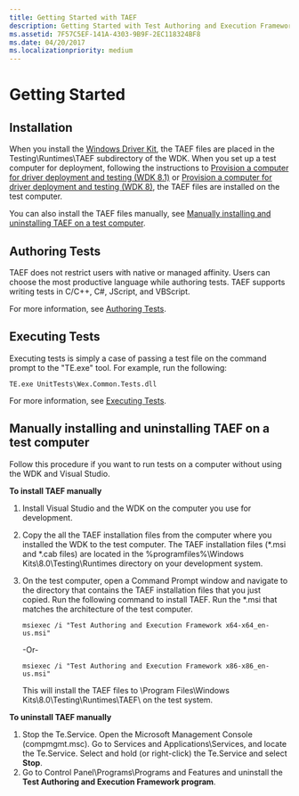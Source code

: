 ```yaml
---
title: Getting Started with TAEF
description: Getting Started with Test Authoring and Execution Framework (TAEF)
ms.assetid: 7F57C5EF-141A-4303-9B9F-2EC118324BF8
ms.date: 04/20/2017
ms.localizationpriority: medium
---
```


# Getting Started


## Installation


When you install the [Windows Driver Kit](https://docs.microsoft.com/windows-hardware/drivers/download-the-wdk), the TAEF files are placed in the Testing\\Runtimes\\TAEF subdirectory of the WDK. When you set up a test computer for deployment, following the instructions to [Provision a computer for driver deployment and testing (WDK 8.1)](https://docs.microsoft.com/windows-hardware/drivers/gettingstarted/provision-a-target-computer-wdk-8-1) or [Provision a computer for driver deployment and testing (WDK 8)](https://docs.microsoft.com/previous-versions/hh698272(v=vs.85)), the TAEF files are installed on the test computer.

You can also install the TAEF files manually, see [Manually installing and uninstalling TAEF on a test computer](#manually-installing-and-uninstalling-taef-on-a-test-computer).

## Authoring Tests


TAEF does not restrict users with native or managed affinity. Users can choose the most productive language while authoring tests. TAEF supports writing tests in C/C++, C#, JScript, and VBScript.

For more information, see [Authoring Tests](authoring-tests.md).

## Executing Tests


Executing tests is simply a case of passing a test file on the command prompt to the "TE.exe" tool. For example, run the following:

``` syntax
TE.exe UnitTests\Wex.Common.Tests.dll
```

For more information, see [Executing Tests](executing-tests.md).

## Manually installing and uninstalling TAEF on a test computer


Follow this procedure if you want to run tests on a computer without using the WDK and Visual Studio.

**To install TAEF manually**

1.  Install Visual Studio and the WDK on the computer you use for development.
2.  Copy the all the TAEF installation files from the computer where you installed the WDK to the test computer. The TAEF installation files (\*.msi and \*.cab files) are located in the %programfiles%\\Windows Kits\\8.0\\Testing\\Runtimes directory on your development system.
3.  On the test computer, open a Command Prompt window and navigate to the directory that contains the TAEF installation files that you just copied. Run the following command to install TAEF. Run the \*.msi that matches the architecture of the test computer.

    ``` syntax
    msiexec /i "Test Authoring and Execution Framework x64-x64_en-us.msi"
    ```

    -Or-

    ``` syntax
    msiexec /i "Test Authoring and Execution Framework x86-x86_en-us.msi"
    ```

    This will install the TAEF files to \\Program Files\\Windows Kits\\8.0\\Testing\\Runtimes\\TAEF\\ on the test system.

**To uninstall TAEF manually**

1.  Stop the Te.Service. Open the Microsoft Management Console (compmgmt.msc). Go to Services and Applications\\Services, and locate the Te.Service. Select and hold (or right-click) the Te.Service and select **Stop**.
2.  Go to Control Panel\\Programs\\Programs and Features and uninstall the **Test Authoring and Execution Framework program**.

 

 





